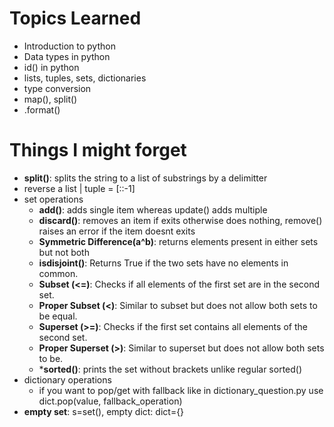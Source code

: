 # Topics Learned 

- Introduction to python
- Data types in python
- id() in python
- lists, tuples, sets, dictionaries
- type conversion
- map(), split()
- .format()

# Things I might forget

- **split()**: splits the string to a list of substrings by a delimitter
- reverse a list | tuple = [::-1]
- set operations 
    - **add()**: adds single item whereas update() adds multiple
    - **discard()**: removes an item if exits otherwise does nothing, remove() raises an error if the item doesnt exits
    - **Symmetric Difference(a^b)**: returns elements present in either sets but not both
    - **isdisjoint()**: Returns True if the two sets have no elements in common.
    - **Subset (<=)**: Checks if all elements of the first set are in the second set.
    - **Proper Subset (<)**: Similar to subset but does not allow both sets to be equal.
    - **Superset (>=)**: Checks if the first set contains all elements of the second set.
    - **Proper Superset (>)**: Similar to superset but does not allow both sets to be.
    - ***sorted()**: prints the set without brackets unlike regular sorted()
- dictionary operations
    - if you want to pop/get with fallback like in dictionary_question.py
        use dict.pop(value, fallback_operation)
- **empty set**: s=set(), empty dict: dict={}    
